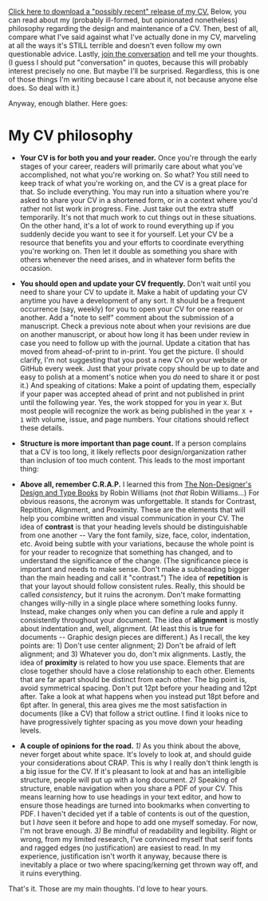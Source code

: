 [Click here to download a "possibly recent" release of my CV.](https://github.com/paulhibbing/CV/raw/main/HibbingCV.pdf)
Below, you can read about my (probably ill-formed, but opinionated nonetheless) philosophy regarding the design and maintenance of a CV.
Then, best of all, compare what I've said against what I've actually done in my CV, marveling at all the ways it's STILL
terrible and doesn't even follow my own questionable advice. Lastly, [join the conversation](https://github.com/paulhibbing/CV/issues/1)
and tell me your thoughts. (I guess I should put "conversation" in quotes, because this will probably interest precisely no one.
But maybe I'll be surprised. Regardless, this is one of those things I'm writing because I care about it, not because anyone else does.
So deal with it.)

Anyway, enough blather. Here goes:


# My CV philosophy

- **Your CV is for both you and your reader.** Once you're through the early stages of your career,
  readers will primarily care about what you've accomplished, not what you're working on. So what?
  You still need to keep track of what you're working on, and the CV is a great place for that. So include everything.
  You may run into a situation where you're asked to share your CV in a shortened form, or in a context where you'd
  rather not list work in progress. Fine. Just take out the extra stuff temporarily. It's not that much work to cut things
  out in these situations. On the other hand, it's a lot of work to round everything up if you suddenly decide you want to see
  it for yourself. Let your CV be a resource that benefits you and your efforts to coordinate everything you're working on.
  Then let it double as something you share with others whenever the need arises, and in whatever form befits the occasion.

- **You should open and update your CV frequently.** Don't wait until you need to share your CV to update it. Make a
  habit of updating your CV anytime you have a development of any sort. It should be a frequent occurrence (say, weekly)
  for you to open your CV for one reason or another. Add a "note to self" comment about the submission of a manuscript.
  Check a previous note about when your revisions are due on another manuscript, or about how long it has been under
  review in case you need to follow up with the journal. Update a citation that has moved from ahead-of-print to in-print.
  You get the picture. (I should clarify, I'm not suggesting that you post a new CV on your website or GitHub every week.
  Just that your private copy should be up to date and easy to polish at a moment's notice when you *do* need to share it or post it.)
  And speaking of citations: Make a point of updating them, especially if your paper was accepted ahead of print and not published
  in print until the following year. Yes, the work stopped for you in year `X`. But most people will recognize the work as
  being published in the year `X + 1` with volume, issue, and page numbers. Your citations should reflect these details.

- **Structure is more important than page count.** If a person complains that a CV is too long, it likely reflects
  poor design/organization rather than inclusion of too much content. This leads to the most important thing:

- **Above all, remember C.R.A.P.** I learned this from [The Non-Designer's Design and Type Books](https://www.abebooks.com/Non-Designers-Design-Book-Typographic-Principles-Visual/31257468081/bd?cm_mmc=ggl-_-US_Shopp_Textbook-_-product_id=COM9780321534057NEW-_-keyword=&gclid=Cj0KCQjwyt-ZBhCNARIsAKH1175uSpjU4mJIbAjje2Ayeg2_BqIgQFhi_JJE4pl_igYcwENzLmHRnI0aAkb4EALw_wcB)
  by Robin Williams (not *that* Robin Williams...) For obvious reasons, the acronym was unforgettable. It stands for
  Contrast, Repitition, Alignment, and Proximity. These are the elements that will help you combine written and
  visual communication in your CV. The idea of **contrast** is that your heading levels should be distinguishable
  from one another -- Vary the font family, size, face, color, indentation, etc. Avoid being subtle with your variations,
  because the whole point is for your reader to recognize that something has changed, and to understand the
  significance of the change. (The significance piece is important and needs to make sense. Don't make a subheading
  bigger than the main heading and call it "contrast.") The idea of **repetition** is that your layout should follow
  consistent rules. Really, this should be called *consistency*, but it ruins the acronym. Don't make formatting changes
  willy-nilly in a single place where something looks funny. Instead, make changes only when you can define a rule and
  apply it consistently throughout your document. The idea of **alignment** is mostly about indentation and, well, alignment.
  (At least this is true for documents -- Graphic design pieces are different.) As I recall, the key points are: 1) Don't use
  center alignment; 2) Don't be afraid of left alignment; and 3) Whatever you do, don't mix alignments. Lastly, the idea of
  **proximity** is related to how you use space. Elements that are close together should have a close relationship to each other.
  Elements that are far apart should be distinct from each other. The big point is, avoid symmetrical spacing. Don't put 12pt
  before your heading and 12pt after. Take a look at what happens when you instead put 18pt before and 6pt after. In general,
  this area gives me the most satisfaction in documents (like a CV) that follow a strict outline. I find it looks nice to have
  progressively tighter spacing as you move down your heading levels.

- **A couple of opinions for the road.**  *1)* As you think about the above, never forget about white space. It's lovely to look
  at, and should guide your considerations about CRAP. This is why I really don't think length is a big issue for the CV. If it's
  pleasant to look at and has an intelligible structure, people will put up with a long document. *2)* Speaking of structure,
  enable navigation when you share a PDF of your CV. This means learning how to use headings in your text editor, and how to
  ensure those headings are turned into bookmarks when converting to PDF. I haven't decided yet if a table of contents is out of
  the question, but I *have* seen it before and hope to add one myself someday. For now, I'm not brave enough. *3)* Be mindful of
  readability and legibility. Right or wrong, from my limited research, I've convinced myself that serif fonts and ragged edges
  (no justification) are easiest to read. In my experience, justification isn't worth it anyway, because there is inevitably a
  place or two where spacing/kerning get thrown way off, and it ruins everything.
  
That's it. Those are my main thoughts. I'd love to hear yours.
